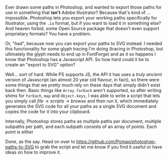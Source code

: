 Ever drawn some paths in Photoshop, and wanted to export those paths for use in something that **isn't** Adobe Illustrator? Because that's kind of ... impossible. Photoshop lets you export your working paths specifically for Illustrator, using the `.ia` format, but if you want to load it in something else? And heaven forbid, some Open Source package that doesn't even support proprietary formats? You have a problem.

Or, "had", because now you can export your paths to SVG instead. I needed this functionality for some glyph tracing I'm doing (tracing in Photoshop, but ultimately the glyph needs to end up in FontForge) and as it so happens I know that Photoshop has a Javascript API. So how hard could it be to create an "export to SVG" option?

Well... sort of hard. While PS supports JS, the API it has uses a *truly ancient* version of Javascript (an almost 20 year old flavour, in fact), so there were some things that we pretty much rely on these days that simply didn't exist back then. Basic things like `Array.forEach` aren't supported, so after writing shims for `forEach`, `map` and `Object.keys`, I was able to write a script that lets you simply call *file* → *scripts* → *browse* and then run it, which immediately generates the SVG code for all your paths as a single SVG document and copies the code for it into your clipboard.

Internally, Photoshop stores paths as multiple paths per document, multiple subpaths per path, and each subpath consists of an array of points. Each point is either 

Done, as the say. Head on over to https://github.com/Pomax/photoshop-paths-to-SVG to grab the script and let me know if you find it useful or have ideas on how to improve it.